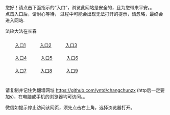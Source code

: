 您好！请点击下面指示的“入口”，浏览此网站是安全的，且为您带来平安。。 <br/>
点击入口后，请耐心等待， 过程中可能会出现无法打开的提示，请忽略，最终会进入网站. </br>

法轮大法在长春<br/>
<div style="padding:10px"><a style="margin:20px" target="_blank" href="https://d342yhxt9kukm2.cloudfront.net/2Qpsp?dekuvig" id="ccLink1" rel="nofollow">入口1</a> <a target="_blank" style="margin:20px" href="https://d2llorzax2jlps.cloudfront.net/2Qpsp?xbdyqszb" id="ccLink2" rel="nofollow">入口2</a> <a style="margin:20px" target="_blank" href="https://d2maqce8zktq0v.cloudfront.net/2Qpsp?fbviai" id="ccLink3" rel="nofollow">入口3</a></div>

<div style="padding:10px" ><a style="margin:20px" target="_blank" href="https://d342yhxt9kukm2.cloudfront.net/2Qpsp?dekuvig" id="ccLink4" rel="nofollow">入口4</a> <a style="margin:20px" href="https://d2llorzax2jlps.cloudfront.net/2Qpsp?xbdyqszb" target="_blank" id="ccLink5" rel="nofollow">入口5</a> <a style="margin:20px" href="https://d2maqce8zktq0v.cloudfront.net/2Qpsp?fbviai" target="_blank" id="ccLink6" rel="nofollow">入口6</a></div>

<div style="padding:10px"><a style="margin:20px" target="_blank" href="https://d342yhxt9kukm2.cloudfront.net/2Qpsp?dekuvig" id="ccLink7" rel="nofollow">入口7</a> <a style="margin:20px" href="https://d2llorzax2jlps.cloudfront.net/2Qpsp?xbdyqszb" target="_blank" id="ccLink8" rel="nofollow">入口8</a> <a style="margin:20px" target="_blank" href="https://d2maqce8zktq0v.cloudfront.net/2Qpsp?fbviai" id="ccLink9" rel="nofollow">入口9</a></div>

<br/>



请复制并记住免翻墙网址 https://github.com/yntd/changchunzx (http后一定要加s)，在电脑或手机的浏览器均可访问。。<br/>

微信如提示停止访问该网页，须先点击右上角，选择浏览器打开。

